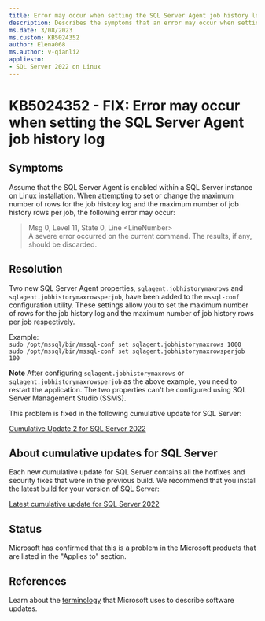```yaml
---
title: Error may occur when setting the SQL Server Agent job history log
description: Describes the symptoms that an error may occur when setting the SQL Server Agent job history log.
ms.date: 3/08/2023
ms.custom: KB5024352
author: Elena068
ms.author: v-qianli2
appliesto:
- SQL Server 2022 on Linux
---
```

# KB5024352 - FIX: Error may occur when setting the SQL Server Agent job history log

## Symptoms

Assume that the SQL Server Agent is enabled within a SQL Server instance on Linux installation. When attempting to set or change the maximum number of rows for the job history log and the maximum number of job history rows per job, the following error may occur:

>Msg 0, Level 11, State 0, Line \<LineNumber> </br>A severe error occurred on the current command. The results, if any, should be discarded.

## Resolution

Two new SQL Server Agent properties, `sqlagent.jobhistorymaxrows` and `sqlagent.jobhistorymaxrowsperjob`, have been added to the `mssql-conf` configuration utility. These settings allow you to set the maximum number of rows for the job history log and the maximum number of job history rows per job respectively.

Example: </br>`sudo /opt/mssql/bin/mssql-conf set sqlagent.jobhistorymaxrows 1000` </br>`sudo /opt/mssql/bin/mssql-conf set sqlagent.jobhistorymaxrowsperjob 100` 

**Note** After configuring `sqlagent.jobhistorymaxrows` or `sqlagent.jobhistorymaxrowsperjob` as the above example, you need to restart the application. The two properties can't be configured using SQL Server Management Studio (SSMS).

This problem is fixed in the following cumulative update for SQL Server:

[Cumulative Update 2 for SQL Server 2022](cumulativeupdate2.md)

## About cumulative updates for SQL Server

Each new cumulative update for SQL Server contains all the hotfixes and security fixes that were in the previous build. We recommend that you install the latest build for your version of SQL Server:

[Latest cumulative update for SQL Server 2022](build-versions.md)

## Status

Microsoft has confirmed that this is a problem in the Microsoft products that are listed in the "Applies to" section.

## References

Learn about the [terminology](../../../windows-client/deployment/standard-terminology-software-updates.md) that Microsoft uses to describe software updates.